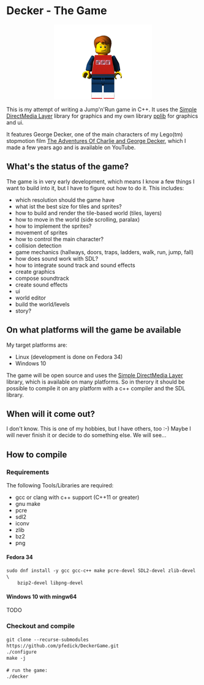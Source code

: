 # Decker - The Game

<p align="center">
  <img src="https://github.com/pfedick/DeckerGame/raw/main/lightwave/Render/george/frame_0027.png" />
</p>


This is my attempt of writing a Jump'n'Run game in C++. It uses the [Simple DirectMedia Layer](https://www.libsdl.org/) library for graphics and my own library [pplib](https://github.com/pfedick/pplib) for graphics and ui.

It features George Decker, one of the main characters of my Lego(tm) stopmotion film [The Adventures Of Charlie and George Decker](https://youtu.be/-aJDTe_obKI), which I made a few years ago and is available on YouTube.


## What's the status of the game?
The game is in very early development, which means I know a few things I want to build into it, but I have to figure out how to do it. This includes:
- which resolution should the game have
- what ist the best size for tiles and sprites?
- how to build and render the tile-based world (tiles, layers)
- how to move in the world (side scrolling, paralax)
- how to implement the sprites?
- movement of sprites
- how to control the main character?
- collision detection
- game mechanics (hallways, doors, traps, ladders, walk, run, jump, fall) 
- how does sound work with SDL?
- how to integrate sound track and sound effects
- create graphics
- compose soundtrack
- create sound effects
- ui
- world editor
- build the world/levels
- story?

## On what platforms will the game be available
My target platforms are:

- Linux (development is done on Fedora 34)
- Windows 10

The game will be open source and uses the [Simple DirectMedia Layer](https://www.libsdl.org/) library, which is available on many platforms. So in therory it should be possible to compile it on any platform with a c++ compiler and the SDL library.

## When will it come out?
I don't know. This is one of my hobbies, but I have others, too :-)
Maybe I will never finish it or decide to do something else. We will see...

## How to compile
### Requirements
The following Tools/Libraries are required:
- gcc or clang with c++ support (C++11 or greater)
- gnu make
- pcre
- sdl2
- iconv
- zlib
- bz2
- png

#### Fedora 34
    sudo dnf install -y gcc gcc-c++ make pcre-devel SDL2-devel zlib-devel \
        bzip2-devel libpng-devel
        
#### Windows 10 with mingw64
TODO

### Checkout and compile

    git clone --recurse-submodules https://github.com/pfedick/DeckerGame.git
    ./configure
    make -j
    
    # run the game:
    ./decker
    
    






